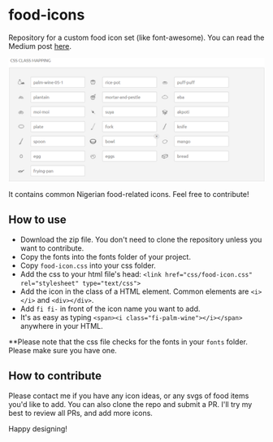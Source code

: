 # food-icons
Repository for a custom food icon set (like font-awesome). You can read the Medium post [here](https://blog.usejournal.com/food-icons-how-and-why-i-created-my-font-awesome-of-food-5cd72782c422).

![All available icons](img/screenshot-6.png)

It contains common Nigerian food-related icons. Feel free to contribute!

## How to use
- Download the zip file. You don't need to clone the repository unless you want to contribute.
- Copy the fonts into the fonts folder of your project.
- Copy `food-icon.css` into your css folder.
- Add the css to your html file's head: `<link href="css/food-icon.css" rel="stylesheet" type="text/css">`
- Add the icon in the class of a HTML element. Common elements are `<i></i>` and `<div></div>`.
- Add `fi fi-` in front of the icon name you want to add.
- It's as easy as typing `<span><i class="fi-palm-wine"></i></span>` anywhere in your HTML.

**Please note that the css file checks for the fonts in your `fonts` folder. Please make sure you have one.

## How to contribute
Please contact me if you have any icon ideas, or any svgs of food items you'd like to add.
You can also clone the repo and submit a PR. 
I'll try my best to review all PRs, and add more icons.


Happy designing!
